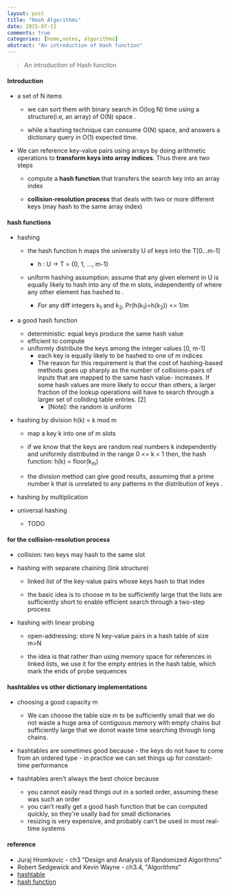 ```yaml
---
layout: post
title: "Hash Algorithms"
date: 2015-07-11
comments: true
categories: [home,notes, algorithms]
abstract: "An introduction of Hash function"
---
```

> An introduction of Hash function 

#### Introduction
* a set of N items
    - we can sort them with binary search in O(log N) time using a structure(i.e, an array) of O(N) space .

    - while a hashing technique can consume O(N) space, and answers
    a dictionary query in O(1) expected time.

* We can reference key-value pairs using arrays by doing arithmetic operations to **transform keys into array
 indices**. Thus there are two steps

    - compute a **hash function** that transfers the search key into an array index

    - **collision-resolution process** that deals with two or more different keys (may hash to the same array index)

#### hash functions
  * hashing
    - the hash function h maps the university U of keys into the T[0...m-1]
       + h : U -> T = {0, 1, ..., m-1}

    - uniform hashing assumption: assume that any given element in U is equally likely to hash into
      any of the m slots, independently of where any other element has hashed to .
       + For any diff integers k<sub>1</sub> and k<sub>2</sub>, Pr(h(k<sub>1</sub>)=h(k<sub>2</sub>)) <= 1/m

  * a good hash function
    - deterministic: equal keys produce the same hash value
    - efficient to compute
    - uniformly distribute the keys among the integer values [0, m-1]
      + each key is equally likely to be hashed to one of m indices
      + The reason for this requirement is that the cost of hashing-based methods goes up sharply
      as the number of collisions-pairs of inputs that are mapped to the same hash value- increases.
      If some hash values are more likely to occur than others, a larger fraction of the lookup
      operations will have to search through a larger set of colliding table entries. [2]
         - [Note]: the random is uniform

  * hashing by division h(k) = k mod m
    - map a key k into one of m slots

    - if we know that the keys are random real numbers k
        independently and uniformly distributed in the range 0 <= k < 1
        then, the hash function: h(k) = floor(k<sub>m</sub>)

    - the division method can give good results, assumimg that a prime
      number k that is unrelated to any patterns in the distribution of keys .

  * hashing by multiplication

  * universal hashing
    - TODO

#### for the collision-resolution process
  * collision: two keys may hash to the same slot

  * hashing with separate chaining (link structure)
    - linked list of the key-value pairs whose keys hash to that index

    - the basic idea is to choose m to be sufficiently large that the lists are sufficiently short to enable
    efficient search through a two-step process

  * hashing with linear probing
    - open-addressing: store N key-value pairs in a hash table of size m>N

    - the idea is that rather than using memory space for references in linked lists, we use it for
    the empty entries in the hash table, which mark the ends of probe sequences

#### hashtables vs other dictionary implementations
  * choosing a good capacity m
    - We can choose the table size m to be sufficiently small that we do not waste a huge area of
  contiguous memory with empty chains but sufficiently large that we donot waste time searching through
  long chains.

  *  hashtables are sometimes good because
    - the keys do not have to come from an ordered type
    - in practice we can set things up for constant-time performance

  * hashtables aren't always the best choice because
    - you cannot easily read things out in a sorted order, assuming these was such an order
    - you can't really get a good hash function that be can computed quickly, so they're usally
  bad for small dictionaries
    - resizing is very expensive, and probably can't be used in most real-time systems

#### reference
  * Juraj Hromkovic - ch3 "Design and Analysis of Randomized Algorithms"
  * Robert Sedgewick and Kevin Wayne - ch3.4, "Algorithms"
  * [hashtable](http://cs.lmu.edu/~ray/notes/hashtables/)
  * [hash function](https://en.wikipedia.org/wiki/Hash_function)
